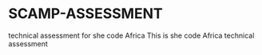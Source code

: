 # SCAMP-ASSESSMENT
technical assessment for she code Africa
This is she code Africa technical assessment
